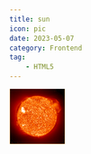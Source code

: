 ```yaml
---
title: sun
icon: pic
date: 2023-05-07
category: Frontend
tag:
    - HTML5
---
```


<img src="/html5/eg_sun.gif" />

